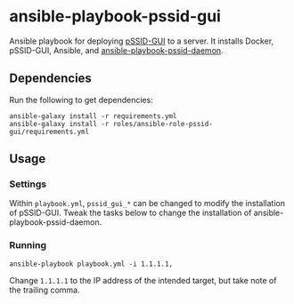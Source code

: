 # ansible-playbook-pssid-gui

Ansible playbook for deploying [pSSID-GUI](https://github.com/UMNET-perfSONAR/pSSID-GUI) to a server. It installs Docker, pSSID-GUI, Ansible, and [ansible-playbook-pssid-daemon](https://github.com/UMNET-perfSONAR/ansible-playbook-pssid-daemon).

## Dependencies

Run the following to get dependencies:

```
ansible-galaxy install -r requirements.yml
ansible-galaxy install -r roles/ansible-role-pssid-gui/requirements.yml
```

## Usage

### Settings

Within `playbook.yml`, `pssid_gui_*` can be changed to modify the installation of pSSID-GUI. Tweak the tasks below to change the installation of ansible-playbook-pssid-daemon.

### Running

```
ansible-playbook playbook.yml -i 1.1.1.1,
```

Change `1.1.1.1` to the IP address of the intended target, but take note of the trailing comma.
